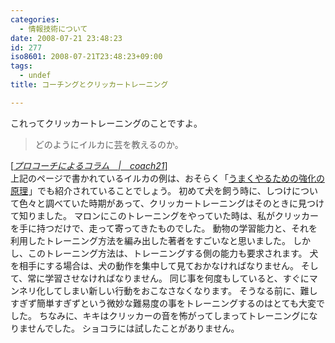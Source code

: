 ```yaml
---
categories:
  - 情報技術について
date: 2008-07-21 23:48:23
id: 277
iso8601: 2008-07-21T23:48:23+09:00
tags:
  - undef
title: コーチングとクリッカートレーニング

---
```


これってクリッカートレーニングのことですよ。
<blockquote cite="http://www.coach.co.jp/coaching/column/220.html" title="Source: プロコーチによるコラム　|　coach21; Accessed Date: 5/13/2008" class="blockquote"><p>どのようにイルカに芸を教えるのか。 </p></blockquote><div class="cite"> [<cite><a href="http://www.coach.co.jp/error.html">プロコーチによるコラム　|　coach21</a></cite>] </div>
上記のページで書かれているイルカの例は、おそらく「<a href="http://www.amazon.co.jp/gp/product/4931199550?ie=UTF8&tag=nqounet-22&linkCode=as2&camp=247&creative=1211&creativeASIN=4931199550">うまくやるための強化の原理</a><img src="http://www.assoc-amazon.jp/e/ir?t=nqounet-22&l=as2&o=9&a=4931199550" width="1" height="1" border="0" alt="" style="border:none !important; margin:0px !important;" />」でも紹介されていることでしょう。
初めて犬を飼う時に、しつけについて色々と調べていた時期があって、クリッカートレーニングはそのときに見つけて知りました。
マロンにこのトレーニングをやっていた時は、私がクリッカーを手に持つだけで、走って寄ってきたものでした。
動物の学習能力と、それを利用したトレーニング方法を編み出した著者をすごいなと思いました。
しかし、このトレーニング方法は、トレーニングする側の能力も要求されます。
犬を相手にする場合は、犬の動作を集中して見ておかなければなりません。
そして、常に学習させなければなりません。
同じ事を何度もしていると、すぐにマンネリ化してしまい新しい行動をおこなさなくなります。
そうなる前に、難しすぎず簡単すぎずという微妙な難易度の事をトレーニングするのはとても大変でした。
ちなみに、キキはクリッカーの音を怖がってしまってトレーニングになりませんでした。
ショコラには試したことがありません。
    	